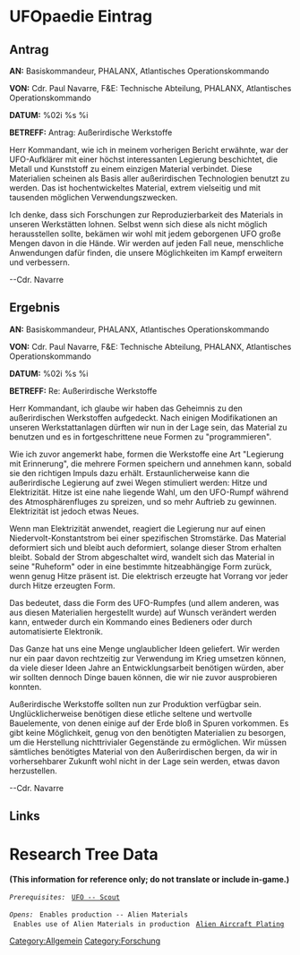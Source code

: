 # UFOpaedie Eintrag

## Antrag

**AN:** Basiskommandeur, PHALANX, Atlantisches Operationskommando

**VON:** Cdr. Paul Navarre, F&E: Technische Abteilung, PHALANX,
Atlantisches Operationskommando

**DATUM:** %02i %s %i

**BETREFF:** Antrag: Außerirdische Werkstoffe

Herr Kommandant, wie ich in meinem vorherigen Bericht erwähnte, war der
UFO-Aufklärer mit einer höchst interessanten Legierung beschichtet, die
Metall und Kunststoff zu einem einzigen Material verbindet. Diese
Materialien scheinen als Basis aller außerirdischen Technologien benutzt
zu werden. Das ist hochentwickeltes Material, extrem vielseitig und mit
tausenden möglichen Verwendungszwecken.

Ich denke, dass sich Forschungen zur Reproduzierbarkeit des Materials in
unseren Werkstätten lohnen. Selbst wenn sich diese als nicht möglich
herausstellen sollte, bekämen wir wohl mit jedem geborgenen UFO große
Mengen davon in die Hände. Wir werden auf jeden Fall neue, menschliche
Anwendungen dafür finden, die unsere Möglichkeiten im Kampf erweitern
und verbessern.

--Cdr. Navarre

## Ergebnis

**AN:** Basiskommandeur, PHALANX, Atlantisches Operationskommando

**VON:** Cdr. Paul Navarre, F&E: Technische Abteilung, PHALANX,
Atlantisches Operationskommando

**DATUM:** %02i %s %i

**BETREFF:** Re: Außerirdische Werkstoffe

Herr Kommandant, ich glaube wir haben das Geheimnis zu den
außerirdischen Werkstoffen aufgedeckt. Nach einigen Modifikationen an
unseren Werkstattanlagen dürften wir nun in der Lage sein, das Material
zu benutzen und es in fortgeschrittene neue Formen zu "programmieren".

Wie ich zuvor angemerkt habe, formen die Werkstoffe eine Art "Legierung
mit Erinnerung", die mehrere Formen speichern und annehmen kann, sobald
sie den richtigen Impuls dazu erhält. Erstaunlicherweise kann die
außerirdische Legierung auf zwei Wegen stimuliert werden: Hitze und
Elektrizität. Hitze ist eine nahe liegende Wahl, um den UFO-Rumpf
während des Atmosphärenfluges zu spreizen, und so mehr Auftrieb zu
gewinnen. Elektrizität ist jedoch etwas Neues.

Wenn man Elektrizität anwendet, reagiert die Legierung nur auf einen
Niedervolt-Konstantstrom bei einer spezifischen Stromstärke. Das
Material deformiert sich und bleibt auch deformiert, solange dieser
Strom erhalten bleibt. Sobald der Strom abgeschaltet wird, wandelt sich
das Material in seine "Ruheform" oder in eine bestimmte hitzeabhängige
Form zurück, wenn genug Hitze präsent ist. Die elektrisch erzeugte hat
Vorrang vor jeder durch Hitze erzeugten Form.

Das bedeutet, dass die Form des UFO-Rumpfes (und allem anderen, was aus
diesen Materialien hergestellt wurde) auf Wunsch verändert werden kann,
entweder durch ein Kommando eines Bedieners oder durch automatisierte
Elektronik.

Das Ganze hat uns eine Menge unglaublicher Ideen geliefert. Wir werden
nur ein paar davon rechtzeitig zur Verwendung im Krieg umsetzen können,
da viele dieser Ideen Jahre an Entwicklungsarbeit benötigen würden, aber
wir sollten dennoch Dinge bauen können, die wir nie zuvor ausprobieren
konnten.

Außerirdische Werkstoffe sollten nun zur Produktion verfügbar sein.
Unglücklicherweise benötigen diese etliche seltene und wertvolle
Bauelemente, von denen einige auf der Erde bloß in Spuren vorkommen. Es
gibt keine Möglichkeit, genug von den benötigten Materialien zu
besorgen, um die Herstellung nichttrivialer Gegenstände zu ermöglichen.
Wir müssen sämtliches benötigtes Material von den Außerirdischen bergen,
da wir in vorhersehbarer Zukunft wohl nicht in der Lage sein werden,
etwas davon herzustellen.

--Cdr. Navarre

## Links

# Research Tree Data

**(This information for reference only; do not translate or include
in-game.)**

*`Prerequisites:`*
` `[`UFO -- Scout`](UFO/Scout "wikilink")

*`Opens:`*
` Enables production -- Alien Materials`
` Enables use of Alien Materials in production`
` `[`Alien Aircraft Plating`](Aircraft_Equipment/Armour/Alien_Aircraft_Plating "wikilink")

[Category:Allgemein](Category:Allgemein "wikilink")
[Category:Forschung](Category:Forschung "wikilink")